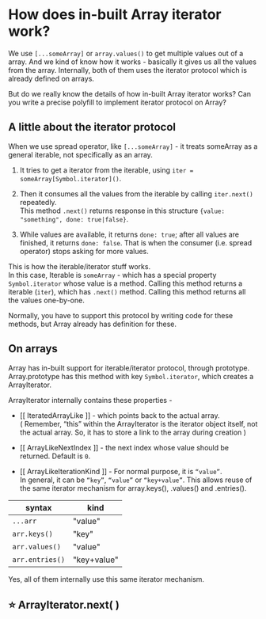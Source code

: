 


# How does in-built Array iterator work?

We use `[...someArray]` or `array.values()` to get multiple values out of a array.  And we kind of know how it works - basically it gives us all the values from the array.  Internally, both of them uses the iterator protocol which is already defined on arrays.

But do we really know the details of how in-built Array iterator works? Can you write a precise polyfill to implement iterator protocol on Array?

## A little about the iterator protocol

When we use spread operator, like `[...someArray]` - it treats someArray as a general iterable, not specifically as an array.

1. It tries to get a iterator from the iterable, using `iter = someArray[Symbol.iterator]()`. 

2. Then it consumes all the values from the iterable by calling `iter.next()` repeatedly.  
    This method `.next()` returns response in this structure `{value: "something", done: true|false}`.
    
3. While values are available, it returns `done: true`; after all values are finished, it returns `done: false`. That is when the consumer (i.e. spread operator) stops asking for more values.

This is how the iterable/iterator stuff works.  
In this case, Iterable is `someArray` - which has a special property `Symbol.iterator` whose value is a method. Calling this method returns a iterable (`iter`), which has `.next()` method. Calling this method returns all the values one-by-one.

Normally, you have to support this protocol by writing code for these methods, but Array already has definition for these.  

## On arrays

Array has in-built support for iterable/iterator protocol, through prototype. Array.prototype has this method with key `Symbol.iterator`, which creates a ArrayIterator. 

ArrayIterator internally contains these properties -
* [[ IteratedArrayLike ]] - which points back to the actual array.  
( Remember, “this” within the ArrayIterator is the iterator object itself, not the actual array. So, it has to store a link to the array during creation )

* [[ ArrayLikeNextIndex ]] - the next index whose value should be returned. Default is `0`.  
  
* [[ ArrayLikeIterationKind ]] - For normal purpose, it is `“value”`.  
In general, it can be `“key”`, `“value”` or `“key+value”`. This allows reuse of the same iterator mechanism for array.keys(), .values() and .entries().

| syntax          | kind        |
|-----------------|-------------|
| `...arr`        | "value"     |
| `arr.keys()`    | "key"       |
| `arr.values()`  | "value"     |
| `arr.entries()` | "key+value" |

Yes, all of them internally use this same iterator mechanism.

## ⭐️ ArrayIterator.next( )


<!--stackedit_data:
eyJoaXN0b3J5IjpbLTE3ODAyODU0ODgsLTEzNjE1NzM4NzUsOT
gyNjQ4OTAwLC0yMDQwMjE1NTM0LC0xMTI2NTE4OTE1LC04NTE4
NjYyNSwtMTUxNTk5MzA4MSwtMTc5NDY1NDMwNCwxMDM2MDk3MT
A0LC00Mzk5OTc4NTldfQ==
-->